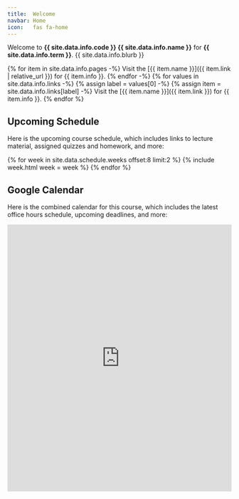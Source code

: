 ```yaml
---
title:  Welcome
navbar: Home
icon:   fas fa-home
---
```


Welcome to <strong class="has-text-usf-green">{{ site.data.info.code }} {{ site.data.info.name }}</strong> for <strong class="has-text-usf-green">{{ site.data.info.term }}</strong>. {{ site.data.info.blurb }}

{% for item in site.data.info.pages -%}
Visit the [{{ item.name }}]({{ item.link | relative_url }}) for {{ item.info }}.
{% endfor -%}
{% for values in site.data.info.links -%}
{% assign label = values[0] -%}
{% assign item = site.data.info.links[label] -%}
Visit the [{{ item.name }}]({{ item.link }}) for {{ item.info }}.
{% endfor %}

## Upcoming Schedule

Here is the upcoming course schedule, which includes links to lecture material, assigned quizzes and homework, and more:

<style>
ul.icons {
  list-style-type: none;
  margin-left: 1.5em;
  margin-top: 0em;
}

ul.icons > li {
  position: relative;
}

ul.icons > li > i {
  width: 1.25em;
  left: -1.5em;
  position: absolute;
  text-align: center;
  line-height: inherit;
}

.content li.bump {
  margin-top: 0.8rem;
}
</style>

{% for week in site.data.schedule.weeks offset:8 limit:2 %}
{% include week.html week = week %}
{% endfor %}

## Google Calendar

Here is the combined calendar for this course, which includes the latest office hours schedule, upcoming deadlines, and more:

<iframe src="https://calendar.google.com/calendar/embed?height=600&amp;wkst=1&amp;bgcolor=%23ffffff&amp;ctz=America%2FLos_Angeles&amp;src=Y2xhc3Nyb29tMTE1NDQzMzU3NzE3MzEwODkwNTE4QGdyb3VwLmNhbGVuZGFyLmdvb2dsZS5jb20&amp;src=ZW4udXNhI2hvbGlkYXlAZ3JvdXAudi5jYWxlbmRhci5nb29nbGUuY29t&amp;color=%23005c63&amp;color=%231F753C&amp;title=USF%20CS212%20Spring%202020&amp;mode=WEEK" style="border-width:0; height: 600px;" width="100%" height="600" frameborder="0" scrolling="no"></iframe>
